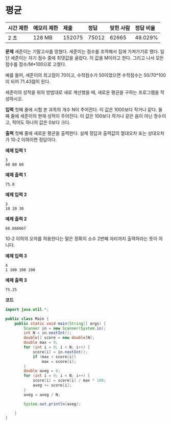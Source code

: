 # 평균

| 시간 제한 | 메모리 제한 | 제출   | 정답  | 맞힌 사람 | 정답 비율 |
| :-------- | :---------- | :----- | :---- | :-------- | :-------- |
| 2 초      | 128 MB      | 152075 | 75012 | 62665     | 49.029%   |

**문제**
세준이는 기말고사를 망쳤다. 세준이는 점수를 조작해서 집에 가져가기로 했다. 일단 세준이는 자기 점수 중에 최댓값을 골랐다. 이 값을 M이라고 한다. 그리고 나서 모든 점수를 점수/M\*100으로 고쳤다.

예를 들어, 세준이의 최고점이 70이고, 수학점수가 50이었으면 수학점수는 50/70\*100이 되어 71.43점이 된다.

세준이의 성적을 위의 방법대로 새로 계산했을 때, 새로운 평균을 구하는 프로그램을 작성하시오.

**입력**
첫째 줄에 시험 본 과목의 개수 N이 주어진다. 이 값은 1000보다 작거나 같다. 둘째 줄에 세준이의 현재 성적이 주어진다. 이 값은 100보다 작거나 같은 음이 아닌 정수이고, 적어도 하나의 값은 0보다 크다.

**출력**
첫째 줄에 새로운 평균을 출력한다. 실제 정답과 출력값의 절대오차 또는 상대오차가 10-2 이하이면 정답이다.

**예제 입력 1**

```
3
40 80 60
```

**예제 출력 1**

```
75.0
```

**예제 입력 2**

```
3
10 20 30
```

**예제 출력 2**

```
66.666667
```

10-2 이하의 오차를 허용한다는 말은 정확히 소수 2번째 자리까지 출력하라는 뜻이 아니다.

**예제 입력 3**

```
4
1 100 100 100
```

**예제 출력 3**

```
75.25
```

**코드**

```java
import java.util.*;

public class Main {
    public static void main(String[] args) {
        Scanner in = new Scanner(System.in);
        int N = in.nextInt();
        double[] score = new double[N];
        double max = 0;
        for (int i = 0; i < N; i++) {
            score[i] = in.nextInt();
            if (max < score[i])
                max = score[i];
        }
        double aveg = 0;
        for (int i = 0; i < N; i++) {
            score[i] = score[i] / max * 100;
            aveg += score[i];
        }
        aveg = aveg / N;

        System.out.println(aveg);

    }
}
```
